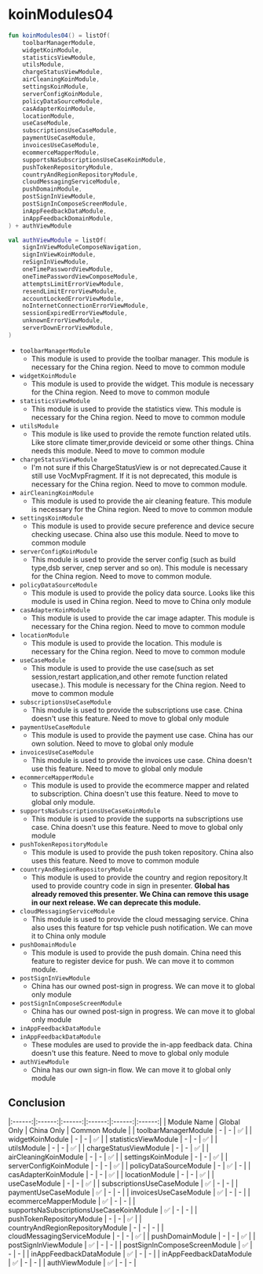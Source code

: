 # koinModules04

```Kotlin
fun koinModules04() = listOf(
    toolbarManagerModule,
    widgetKoinModule,
    statisticsViewModule,
    utilsModule,
    chargeStatusViewModule,
    airCleaningKoinModule,
    settingsKoinModule,
    serverConfigKoinModule,
    policyDataSourceModule,
    casAdapterKoinModule,
    locationModule,
    useCaseModule,
    subscriptionsUseCaseModule,
    paymentUseCaseModule,
    invoicesUseCaseModule,
    ecommerceMapperModule,
    supportsNaSubscriptionsUseCaseKoinModule,
    pushTokenRepositoryModule,
    countryAndRegionRepositoryModule,
    cloudMessagingServiceModule,
    pushDomainModule,
    postSignInViewModule,
    postSignInComposeScreenModule,
    inAppFeedbackDataModule,
    inAppFeedbackDomainModule,
) + authViewModule
```

```Kotlin
val authViewModule = listOf(
    signInViewModuleComposeNavigation,
    signInViewKoinModule,
    reSignInViewModule,
    oneTimePasswordViewModule,
    oneTimePasswordViewComposeModule,
    attemptsLimitErrorViewModule,
    resendLimitErrorViewModule,
    accountLockedErrorViewModule,
    noInternetConnectionErrorViewModule,
    sessionExpiredErrorViewModule,
    unknownErrorViewModule,
    serverDownErrorViewModule,
)
```

* `toolbarManagerModule`
  * This module is used to provide the toolbar manager. This module is necessary for the China region. Need to move to common module
* `widgetKoinModule`
  * This module is used to provide the widget. This module is necessary for the China region. Need to move to common module
* `statisticsViewModule`
  * This module is used to provide the statistics view. This module is necessary for the China region. Need to move to common module
* `utilsModule`
  * This module is like used to provide the remote function related utils. Like store climate timer,provide deviceid or some other things. China needs this module. Need to move to common module
* `chargeStatusViewModule`
  * I'm not sure if this ChargeStatusView is or not deprecated.Cause it still use VocMvpFragment. If it is not deprecated, this module is necessary for the China region. Need to move to common module.
* `airCleaningKoinModule`
  * This module is used to provide the air cleaning feature. This module is necessary for the China region. Need to move to common module
* `settingsKoinModule`
  * This module is used to provide secure preference and device secure checking usecase. China also use this module. Need to move to common module
* `serverConfigKoinModule`
  * This module is used to provide the server config (such as build type,dsb server, cnep server and so on). This module is necessary for the China region. Need to move to common module.
* `policyDataSourceModule`
  * This module is used to provide the policy data source. Looks like this module is used in China region. Need to move to China only module
* `casAdapterKoinModule`
  * This module is used to provide the car image adapter. This module is necessary for the China region. Need to move to common module
* `locationModule`
  * This module is used to provide the location. This module is necessary for the China region. Need to move to common module
* `useCaseModule`
  * This module is used to provide the use case(such as set session,restart application,and other remote function related usecase.). This module is necessary for the China region. Need to move to common module
* `subscriptionsUseCaseModule`
  * This module is used to provide the subscriptions use case. China doesn't use this feature. Need to move to global only module
* `paymentUseCaseModule`
  * This module is used to provide the payment use case. China has our own solution. Need to move to global only module
* `invoicesUseCaseModule`
  * This module is used to provide the invoices use case. China doesn't use this feature. Need to move to global only module
* `ecommerceMapperModule`
  * This module is used to provide the ecommerce mapper and related to subscription. China doesn't use this feature. Need to move to global only module.
* `supportsNaSubscriptionsUseCaseKoinModule`
  * This module is used to provide the supports na subscriptions use case. China doesn't use this feature. Need to move to global only module
* `pushTokenRepositoryModule`
  * This module is used to provide the push token repository. China also uses this feature. Need to move to common module
* `countryAndRegionRepositoryModule`
  * This module is used to provide the country and region repository.It used to provide country code in sign in presenter. **Global has already removed this presenter. We China can remove this usage in our next release. We can deprecate this module.**
* `cloudMessagingServiceModule`
  * This module is used to provide the cloud messaging service. China also uses this feature for tsp vehicle push notification. We can move it to China only module
* `pushDomainModule`
  * This module is used to provide the push domain. China need this feature to register device for push. We can move it to common module.
* `postSignInViewModule`
  * China has our owned post-sign in progress. We can move it to global only module
* `postSignInComposeScreenModule`
  * China has our owned post-sign in progress. We can move it to global only module
* `inAppFeedbackDataModule`
* `inAppFeedbackDataModule`
  * These modules are used to provide the in-app feedback data. China doesn't use this feature. Need to move to global only module
* `authViewModule`
  * China has our own sign-in flow. We can move it to global only module


## Conclusion
|:------:|:------:|:------:|:------:|:------:|:------:|
| Module Name | Global Only | China Only | Common Module |
| toolbarManagerModule | - | - | ✅ |
| widgetKoinModule | - | - | ✅ |
| statisticsViewModule | - | - | ✅ |
| utilsModule | - | - | ✅ |
| chargeStatusViewModule | - | - | ✅ |
| airCleaningKoinModule | - | - | ✅ |
| settingsKoinModule | - | - | ✅ |
| serverConfigKoinModule | - | - | ✅ |
| policyDataSourceModule | - | ✅ | - |
| casAdapterKoinModule | - | - | ✅ |
| locationModule | - | - | ✅ |
| useCaseModule | - | - | ✅ |
| subscriptionsUseCaseModule | ✅ | - | - |
| paymentUseCaseModule | ✅ | - | - |
| invoicesUseCaseModule | ✅ | - | - |
| ecommerceMapperModule | ✅ | - | - |
| supportsNaSubscriptionsUseCaseKoinModule | ✅ | - | - |
| pushTokenRepositoryModule | - | - | ✅ |
| countryAndRegionRepositoryModule | - | - | - |
| cloudMessagingServiceModule | - | - | ✅ |
| pushDomainModule | - | - | ✅ |
| postSignInViewModule | ✅ | - | - |
| postSignInComposeScreenModule | ✅ | - | - |
| inAppFeedbackDataModule | ✅ | - | - |
| inAppFeedbackDataModule | ✅ | - | - |
| authViewModule | ✅ | - | - |